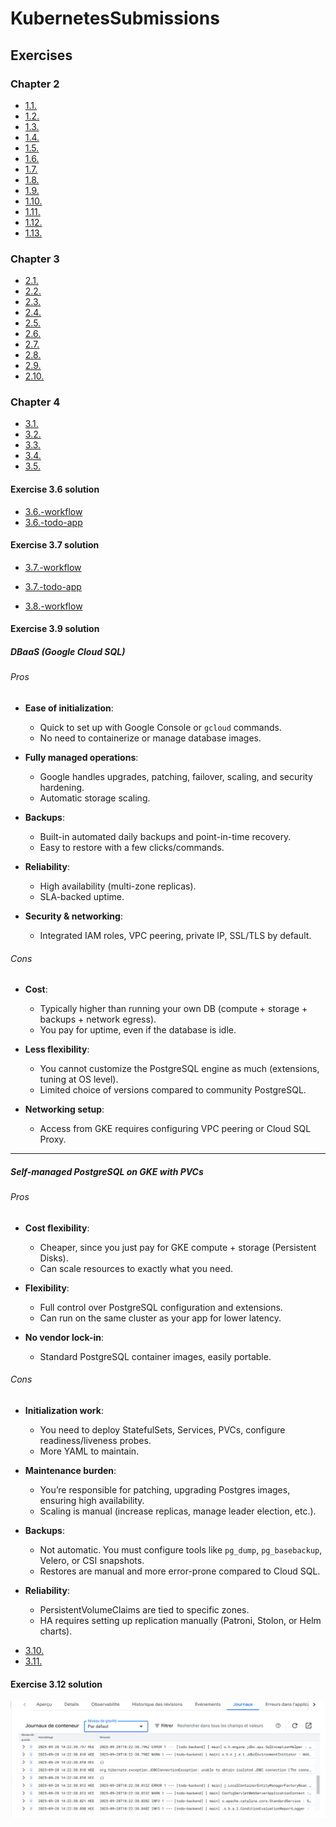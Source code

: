 # KubernetesSubmissions

## Exercises

### Chapter 2

- [1.1.](https://github.com/Wilky2/KubernetesSubmissions/tree/1.1/log-output-app)
- [1.2.](https://github.com/Wilky2/KubernetesSubmissions/tree/1.2/todo-app-web-server)
- [1.3.](https://github.com/Wilky2/KubernetesSubmissions/tree/1.3/log-output-app)
- [1.4.](https://github.com/Wilky2/KubernetesSubmissions/tree/1.4/todo-app-web-server)
- [1.5.](https://github.com/Wilky2/KubernetesSubmissions/tree/1.5/todo-app-web-server)
- [1.6.](https://github.com/Wilky2/KubernetesSubmissions/tree/1.6/todo-app-web-server)
- [1.7.](https://github.com/Wilky2/KubernetesSubmissions/tree/1.7/log-output-app)
- [1.8.](https://github.com/Wilky2/KubernetesSubmissions/tree/1.8/todo-app-web-server)
- [1.9.](https://github.com/Wilky2/KubernetesSubmissions/tree/1.9/ping-pong-app)
- [1.10.](https://github.com/Wilky2/KubernetesSubmissions/tree/1.10/logoutput)
- [1.11.](https://github.com/Wilky2/KubernetesSubmissions/tree/1.11/logoutput)
- [1.12.](https://github.com/Wilky2/KubernetesSubmissions/tree/1.12/todo-app-web-server)
- [1.13.](https://github.com/Wilky2/KubernetesSubmissions/tree/1.13/todo-app-web-server)

### Chapter 3

- [2.1.](https://github.com/Wilky2/KubernetesSubmissions/tree/2.1/logoutput)
- [2.2.](https://github.com/Wilky2/KubernetesSubmissions/tree/2.2/todo-app)
- [2.3.](https://github.com/Wilky2/KubernetesSubmissions/tree/2.3/logoutput)
- [2.4.](https://github.com/Wilky2/KubernetesSubmissions/tree/2.4/todo-app)
- [2.5.](https://github.com/Wilky2/KubernetesSubmissions/tree/2.5/logoutput)
- [2.6.](https://github.com/Wilky2/KubernetesSubmissions/tree/2.6/todo-app)
- [2.7.](https://github.com/Wilky2/KubernetesSubmissions/tree/2.7/logoutput)
- [2.8.](https://github.com/Wilky2/KubernetesSubmissions/tree/2.8/todo-app)
- [2.9.](https://github.com/Wilky2/KubernetesSubmissions/tree/2.9/todo-app/todo-backend/manifests)
- [2.10.](https://github.com/Wilky2/KubernetesSubmissions/tree/2.10/todo-app/todo-backend)

### Chapter 4

- [3.1.](https://github.com/Wilky2/KubernetesSubmissions/tree/3.1/logoutput)
- [3.2.](https://github.com/Wilky2/KubernetesSubmissions/tree/3.2/logoutput)
- [3.3.](https://github.com/Wilky2/KubernetesSubmissions/tree/3.3/logoutput)
- [3.4.](https://github.com/Wilky2/KubernetesSubmissions/tree/3.4/logoutput)
- [3.5.](https://github.com/Wilky2/KubernetesSubmissions/tree/3.5/todo-app)
#### Exercise 3.6 solution
- [3.6.-workflow](https://github.com/Wilky2/KubernetesSubmissions/tree/3.6/.github/workflows)
- [3.6.-todo-app](https://github.com/Wilky2/KubernetesSubmissions/tree/3.6/todo-app)
#### Exercise 3.7 solution
- [3.7.-workflow](https://github.com/Wilky2/KubernetesSubmissions/tree/3.7/.github/workflows)
- [3.7.-todo-app](https://github.com/Wilky2/KubernetesSubmissions/tree/3.7/todo-app)

- [3.8.-workflow](https://github.com/Wilky2/KubernetesSubmissions/tree/3.8/.github/workflows)

#### Exercise 3.9 solution

##### **DBaaS (Google Cloud SQL)**

###### Pros

* **Ease of initialization**:

    * Quick to set up with Google Console or `gcloud` commands.
    * No need to containerize or manage database images.

* **Fully managed operations**:

    * Google handles upgrades, patching, failover, scaling, and security hardening.
    * Automatic storage scaling.

* **Backups**:

    * Built-in automated daily backups and point-in-time recovery.
    * Easy to restore with a few clicks/commands.

* **Reliability**:

    * High availability (multi-zone replicas).
    * SLA-backed uptime.

* **Security & networking**:

    * Integrated IAM roles, VPC peering, private IP, SSL/TLS by default.

###### Cons

* **Cost**:

    * Typically higher than running your own DB (compute + storage + backups + network egress).
    * You pay for uptime, even if the database is idle.

* **Less flexibility**:

    * You cannot customize the PostgreSQL engine as much (extensions, tuning at OS level).
    * Limited choice of versions compared to community PostgreSQL.

* **Networking setup**:

    * Access from GKE requires configuring VPC peering or Cloud SQL Proxy.

---

##### **Self-managed PostgreSQL on GKE with PVCs**

###### Pros

* **Cost flexibility**:

    * Cheaper, since you just pay for GKE compute + storage (Persistent Disks).
    * Can scale resources to exactly what you need.

* **Flexibility**:

    * Full control over PostgreSQL configuration and extensions.
    * Can run on the same cluster as your app for lower latency.

* **No vendor lock-in**:

    * Standard PostgreSQL container images, easily portable.

###### Cons

* **Initialization work**:

    * You need to deploy StatefulSets, Services, PVCs, configure readiness/liveness probes.
    * More YAML to maintain.

* **Maintenance burden**:

    * You’re responsible for patching, upgrading Postgres images, ensuring high availability.
    * Scaling is manual (increase replicas, manage leader election, etc.).

* **Backups**:

    * Not automatic. You must configure tools like `pg_dump`, `pg_basebackup`, Velero, or CSI snapshots.
    * Restores are manual and more error-prone compared to Cloud SQL.

* **Reliability**:

    * PersistentVolumeClaims are tied to specific zones.
    * HA requires setting up replication manually (Patroni, Stolon, or Helm charts).

- [3.10.](https://github.com/Wilky2/KubernetesSubmissions/tree/3.10/todo-app/postgres-db)
- [3.11.](https://github.com/Wilky2/KubernetesSubmissions/tree/3.11/todo-app)

#### Exercise 3.12 solution

![TodoApp Log](./log-todo-app.png)